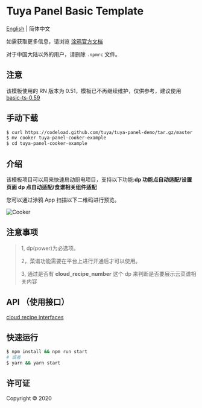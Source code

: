 # Tuya Panel Basic Template

[English](./README.md) | 简体中文

如需获取更多信息，请浏览 [涂鸦官方文档](https://docs.tuya.com)

对于中国大陆以外的用户，请删除 `.npmrc` 文件。

## 注意

该模板使用的 RN 版本为 0.51，模板已不再继续维护，仅供参考，建议使用 [basic-ts-0.59](../basic-ts-0.59)

## 手动下载

```bash
$ curl https://codeload.github.com/tuya/tuya-panel-demo/tar.gz/master | tar -xz --strip=2 tuya-panel-demo-master/examples/cooker
$ mv cooker tuya-panel-cooker-example
$ cd tuya-panel-cooker-example
```

## 介绍

该模板项目可以用来快速启动厨电项目，支持以下功能:**dp 功能点自动适配/设置页面 dp 点自动适配/食谱相关组件适配**

您可以通过涂鸦 App 扫描以下二维码进行预览。

![Cooker](https://images.tuyacn.com/rms-static/b91d36c0-a195-11ea-96f0-cda03b175b6c-1590747501612.png?tyName=cooker.png)

## 注意事项

> 1, dp(power)为必选项。
>
> 2，菜谱功能需要在平台上进行开通后才可以使用。
>
> 3, 通过是否有 **cloud_recipe_number** 这个 dp 来判断是否要展示云菜谱相关内容

## API （使用接口）

[cloud recipe interfaces](https://docs.tuya.com/zh/iot/panel-development/panel-sdk-development/cooker-recipe-sdk/cooker-recipe-api?id=K9mcn0f0m1q0w)

## 快速运行

```bash
$ npm install && npm run start
# 或者
$ yarn && yarn start
```

## 许可证

Copyright © 2020
